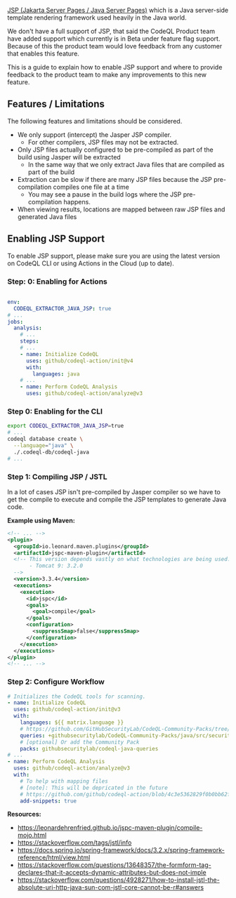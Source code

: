 [JSP (Jakarta Server Pages / Java Server Pages)](https://en.wikipedia.org/wiki/Jakarta_Server_Pages) which is a Java server-side template rendering framework used heavily in the Java world.

We don't have a full support of JSP, that said the CodeQL Product team have added support which currently is in Beta under feature flag support.
Because of this the product team would love feedback from any customer that enables this feature.

This is a guide to explain how to enable JSP support and where to provide feedback to the product team to make any improvements to this new feature.

## Features / Limitations

The following features and limitations should be considered.

- We only support (intercept) the Jasper JSP compiler.
  - For other compilers, JSP files may not be extracted.
- Only JSP files actually configured to be pre-compiled as part of the build using Jasper will be extracted
  - In the same way that we only extract Java files that are compiled as part of the build
- Extraction can be slow if there are many JSP files because the JSP pre-compilation compiles one file at a time
    - You may see a pause in the build logs where the JSP pre-compilation happens.
- When viewing results, locations are mapped between raw JSP files and generated Java files

## Enabling JSP Support

To enable JSP support, please make sure you are using the latest version on CodeQL CLI or using Actions in the Cloud (up to date).

### Step: 0: Enabling for Actions

```yaml

env:
  CODEQL_EXTRACTOR_JAVA_JSP: true
# ...
jobs:
  analysis:
    # ...
    steps:
    # ...
    - name: Initialize CodeQL
      uses: github/codeql-action/init@v4
      with:
        languages: java
    # ...
    - name: Perform CodeQL Analysis
      uses: github/codeql-action/analyze@v3
```

### Step 0: Enabling for the CLI

```bash
export CODEQL_EXTRACTOR_JAVA_JSP=true
# ...
codeql database create \
  --language="java" \
  ./.codeql-db/codeql-java
# ...
```

### Step 1: Compiling JSP / JSTL

In a lot of cases JSP isn't pre-compiled by Jasper compiler so we have to get the compile to execute and compile the JSP templates to generate Java code.

**Example using Maven:**

```xml
<!-- ... -->
<plugin>
  <groupId>io.leonard.maven.plugins</groupId>
  <artifactId>jspc-maven-plugin</artifactId>
  <!-- This version depends vastly on what technologies are being used:
       - Tomcat 9: 3.2.0
  -->
  <version>3.3.4</version>
  <executions>
    <execution>
      <id>jspc</id>
      <goals>
        <goal>compile</goal>
      </goals>
      <configuration>
        <suppressSmap>false</suppressSmap>
      </configuration>
    </execution>
  </executions>
</plugin>
<!-- ... -->
```

### Step 2: Configure Workflow


```yaml
# Initializes the CodeQL tools for scanning.
- name: Initialize CodeQL
  uses: github/codeql-action/init@v3
  with:
    languages: ${{ matrix.language }}
    # https://github.com/GitHubSecurityLab/CodeQL-Community-Packs/tree/main/java/src/security/CWE-079
    queries: +githubsecuritylab/CodeQL-Community-Packs/java/src/security/CWE-079/XSSJSP.ql@main
    # [optional] Or add the Community Pack
    packs: githubsecuritylab/codeql-java-queries
# ...
- name: Perform CodeQL Analysis
  uses: github/codeql-action/analyze@v3
  with:
    # To help with mapping files
    # [note]: This will be depricated in the future
    # https://github.com/github/codeql-action/blob/4c3e5362829f0b0bb62ff5f6c938d7f95574c306/analyze/action.yml#L33-L41
    add-snippets: true
```

**Resources:**

- https://leonardehrenfried.github.io/jspc-maven-plugin/compile-mojo.html
- https://stackoverflow.com/tags/jstl/info
- https://docs.spring.io/spring-framework/docs/3.2.x/spring-framework-reference/html/view.html
- https://stackoverflow.com/questions/13648357/the-formform-tag-declares-that-it-accepts-dynamic-attributes-but-does-not-imple
- https://stackoverflow.com/questions/4928271/how-to-install-jstl-the-absolute-uri-http-java-sun-com-jstl-core-cannot-be-r#answers
